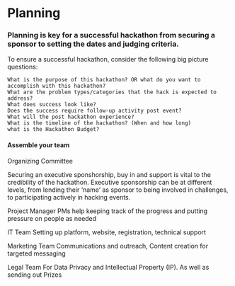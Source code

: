 # Planning
### Planning is key for a successful hackathon from securing a sponsor to setting the dates and judging criteria.

To ensure a successful hackathon, consider the following big picture questions:
 
	What is the purpose of this hackathon? OR what do you want to accomplish with this hackathon?
	What are the problem types/categories that the hack is expected to address?
	What does success look like?
	Does the success require follow-up activity post event?
	What will the post hackathon experience?
	What is the timeline of the hackathon? (When and how long)
	what is the Hackathon Budget?

#### Assemble your team

Organizing Committee

Securing an executive sponshorship, buy in and support is vital to the credibility of the hackathon. Executive sponsorship can 
be at different levels, from lending their ‘name’ as sponsor to being involved in challenges, to 
participating actively in hacking events. 

Project Manager
	PMs help keeping track of the progress and putting pressure on people as needed
	
IT Team
	Setting up  platform, website, registration, technical support
	
Marketing Team
	Communications and outreach, Content creation for targeted messaging
	
Legal Team
	For Data Privacy and Intellectual Property (IP). As well as sending out Prizes

